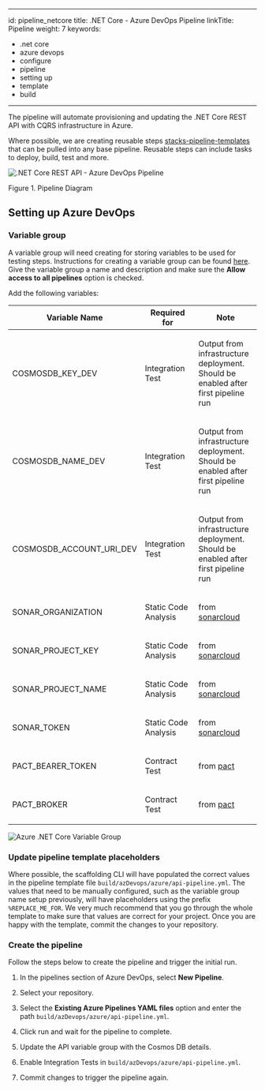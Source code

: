 ------------------------------------------------------------------------

id: pipeline\_netcore
title: .NET Core - Azure DevOps Pipeline
linkTitle: Pipeline
weight: 7
keywords:
- .net core
- azure devops
- configure
- pipeline
- setting up
- template
- build
---

The pipeline will automate provisioning and updating the .NET Core REST API with CQRS infrastructure in Azure.

Where possible, we are creating reusable steps [stacks-pipeline-templates](https://github.com/Ensono/stacks-pipeline-templates) that can be pulled into any base pipeline. Reusable steps can include tasks to deploy, build, test and more.

![.NET Core REST API - Azure DevOps Pipeline](../../../../../images/azure_netcore_azure_devops_pipeline.png)

Figure 1. Pipeline Diagram

## Setting up Azure DevOps

### Variable group

A variable group will need creating for storing variables to be used for testing steps. Instructions for creating a variable group can be found [here](https://docs.microsoft.com/en-us/azure/devops/pipelines/library/variable-groups?view=azure-devops&tabs=classic#create-a-variable-group). Give the variable group a name and description and make sure the **Allow access to all pipelines** option is checked.

Add the following variables:

<table class="tableblock frame-all grid-all stretch">
<colgroup>
<col style="width: 33%" />
<col style="width: 33%" />
<col style="width: 33%" />
</colgroup>
<thead>
<tr class="header">
<th class="tableblock halign-left valign-top">Variable Name</th>
<th class="tableblock halign-left valign-top">Required for</th>
<th class="tableblock halign-left valign-top">Note</th>
</tr>
</thead>
<tbody>
<tr class="odd">
<td class="tableblock halign-left valign-top"><p>COSMOSDB_KEY_DEV</p></td>
<td class="tableblock halign-left valign-top"><p>Integration Test</p></td>
<td class="tableblock halign-left valign-top"><p>Output from infrastructure deployment. Should be enabled after first pipeline run</p></td>
</tr>
<tr class="even">
<td class="tableblock halign-left valign-top"><p>COSMOSDB_NAME_DEV</p></td>
<td class="tableblock halign-left valign-top"><p>Integration Test</p></td>
<td class="tableblock halign-left valign-top"><p>Output from infrastructure deployment. Should be enabled after first pipeline run</p></td>
</tr>
<tr class="odd">
<td class="tableblock halign-left valign-top"><p>COSMOSDB_ACCOUNT_URI_DEV</p></td>
<td class="tableblock halign-left valign-top"><p>Integration Test</p></td>
<td class="tableblock halign-left valign-top"><p>Output from infrastructure deployment. Should be enabled after first pipeline run</p></td>
</tr>
<tr class="even">
<td class="tableblock halign-left valign-top"><p>SONAR_ORGANIZATION</p></td>
<td class="tableblock halign-left valign-top"><p>Static Code Analysis</p></td>
<td class="tableblock halign-left valign-top"><p>from <a href="https://sonarcloud.io/">sonarcloud</a></p></td>
</tr>
<tr class="odd">
<td class="tableblock halign-left valign-top"><p>SONAR_PROJECT_KEY</p></td>
<td class="tableblock halign-left valign-top"><p>Static Code Analysis</p></td>
<td class="tableblock halign-left valign-top"><p>from <a href="https://sonarcloud.io/">sonarcloud</a></p></td>
</tr>
<tr class="even">
<td class="tableblock halign-left valign-top"><p>SONAR_PROJECT_NAME</p></td>
<td class="tableblock halign-left valign-top"><p>Static Code Analysis</p></td>
<td class="tableblock halign-left valign-top"><p>from <a href="https://sonarcloud.io/">sonarcloud</a></p></td>
</tr>
<tr class="odd">
<td class="tableblock halign-left valign-top"><p>SONAR_TOKEN</p></td>
<td class="tableblock halign-left valign-top"><p>Static Code Analysis</p></td>
<td class="tableblock halign-left valign-top"><p>from <a href="https://sonarcloud.io/">sonarcloud</a></p></td>
</tr>
<tr class="even">
<td class="tableblock halign-left valign-top"><p>PACT_BEARER_TOKEN</p></td>
<td class="tableblock halign-left valign-top"><p>Contract Test</p></td>
<td class="tableblock halign-left valign-top"><p>from <a href="https://docs.pact.io/">pact</a></p></td>
</tr>
<tr class="odd">
<td class="tableblock halign-left valign-top"><p>PACT_BROKER</p></td>
<td class="tableblock halign-left valign-top"><p>Contract Test</p></td>
<td class="tableblock halign-left valign-top"><p>from <a href="https://docs.pact.io/">pact</a></p></td>
</tr>
</tbody>
</table>

![Azure .NET Core Variable Group](../../../../../images/azure_netcore_variable_group.png)

### Update pipeline template placeholders

Where possible, the scaffolding CLI will have populated the correct values in the pipeline template file `build/azDevops/azure/api-pipeline.yml`. The values that need to be manually configured, such as the variable group name setup previously, will have placeholders using the prefix `%REPLACE_ME_FOR`. We very much recommend that you go through the whole template to make sure that values are correct for your project. Once you are happy with the template, commit the changes to your repository.

### Create the pipeline

Follow the steps below to create the pipeline and trigger the initial run.

1.  In the pipelines section of Azure DevOps, select **New Pipeline**.

2.  Select your repository.

3.  Select the **Existing Azure Pipelines YAML files** option and enter the path `build/azDevops/azure/api-pipeline.yml`.

4.  Click run and wait for the pipeline to complete.

5.  Update the API variable group with the Cosmos DB details.

6.  Enable Integration Tests in `build/azDevops/azure/api-pipeline.yml`.

7.  Commit changes to trigger the pipeline again.
